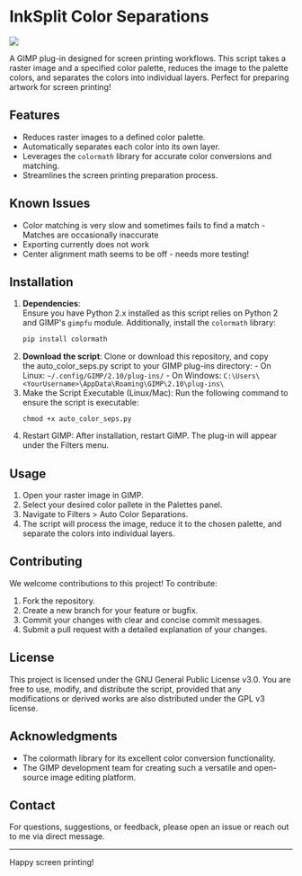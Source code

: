 # InkSplit Color Separations

![](https://github.com/user-attachments/assets/8662d893-19cb-4474-a813-16ace795a925)

A GIMP plug-in designed for screen printing workflows. This script takes a raster image and a specified color palette, reduces the image to the palette colors, and separates the colors into individual layers. Perfect for preparing artwork for screen printing!

## Features

- Reduces raster images to a defined color palette.
- Automatically separates each color into its own layer.
- Leverages the `colormath` library for accurate color conversions and matching.
- Streamlines the screen printing preparation process.

## Known Issues

- Color matching is very slow and sometimes fails to find a match - Matches are occasionally inaccurate
- Exporting currently does not work
- Center alignment math seems to be off - needs more testing!

## Installation

1. **Dependencies**:  
   Ensure you have Python 2.x installed as this script relies on Python 2 and GIMP's `gimpfu` module. Additionally, install the `colormath` library:
   ```bash
   pip install colormath
   ```
2. **Download the script**:
        Clone or download this repository, and copy the auto_color_seps.py script to your GIMP plug-ins directory:
        - On Linux: `~/.config/GIMP/2.10/plug-ins/`
        - On Windows: `C:\Users\<YourUsername>\AppData\Roaming\GIMP\2.10\plug-ins\`
3. Make the Script Executable (Linux/Mac):
   Run the following command to ensure the script is executable:
   ```
   chmod +x auto_color_seps.py
   ```
4. Restart GIMP:
   After installation, restart GIMP. The plug-in will appear under the Filters menu.

## Usage

1. Open your raster image in GIMP.
2. Select your desired color pallete in the Palettes panel.
3. Navigate to Filters > Auto Color Separations.
4. The script will process the image, reduce it to the chosen palette, and separate the colors into individual layers.

## Contributing

We welcome contributions to this project! To contribute:

1. Fork the repository.
2. Create a new branch for your feature or bugfix.
3. Commit your changes with clear and concise commit messages.
4. Submit a pull request with a detailed explanation of your changes.

## License
This project is licensed under the GNU General Public License v3.0. You are free to use, modify, and distribute the script, provided that any modifications or derived works are also distributed under the GPL v3 license.

## Acknowledgments
- The colormath library for its excellent color conversion functionality.
- The GIMP development team for creating such a versatile and open-source image editing platform.

## Contact
For questions, suggestions, or feedback, please open an issue or reach out to me via direct message.

---

Happy screen printing!
